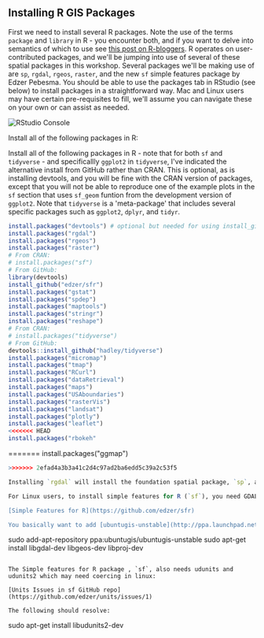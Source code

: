 
## Installing R GIS Packages

First we need to install several R packages.  Note the use of the terms `package` and `library` in R - you encounter both, and if you want to delve into semantics of which to use see [this post on R-bloggers](https://www.r-bloggers.com/packages-v-libraries-in-r/).  R operates on user-contributed packages, and we'll be jumping into use of several of these spatial packages in this workshop.  Several packages we'll be making use of are `sp`, `rgdal`, `rgeos`, `raster`, and the new `sf` simple features package by Edzer Pebesma.  You should be able to use the packages tab in RStudio (see below) to install packages in a straightforward way.  Mac and Linux users may have certain pre-requisites to fill, we'll assume you can navigate these on your own or can assist as needed.

![RStudio Console]({{base.site}}/img/packages.png)

Install all of the following packages in R:

Install all of the following packages in R - note that for both `sf` and `tidyverse` - and specificallly `ggplot2` in `tidyverse`, I've indicated the alternative install from GitHub rather than CRAN.  This is optional, as is installing devtools, and you will be fine with the CRAN version of packages, except that you will not be able to reproduce one of the example plots in the `sf` section that uses `sf_geom` funtion from the development version of `ggplot2`. Note that `tidyverse` is a 'meta-package' that includes several specific packages such as `ggplot2`, `dplyr`, and `tidyr`.

```r
install.packages("devtools") # optional but needed for using install_github
install.packages("rgdal")
install.packages("rgeos")
install.packages("raster")
# From CRAN:
# install.packages("sf")
# From GitHub:
library(devtools)
install_github("edzer/sfr")
install.packages("gstat")
install.packages("spdep")
install.packages("maptools")
install.packages("stringr")
install.packages("reshape")
# From CRAN:
# install.packages("tidyverse")
# From GitHub:
devtools::install_github("hadley/tidyverse")
install.packages("micromap")
install.packages("tmap")
install.packages("RCurl")
install.packages("dataRetrieval")
install.packages("maps")
install.packages("USAboundaries")
install.packages("rasterVis")
install.packages("landsat")
install.packages("plotly")
install.packages("leaflet")
<<<<<<< HEAD
install.packages("rbokeh"
```
=======
install.packages("ggmap")
```r
>>>>>>> 2efad4a3b3a41c2d4c97ad2ba6edd5c39a2c53f5

Installing `rgdal` will install the foundation spatial package, `sp`, as a dependency.  

For Linux users, to install simple features for R (`sf`), you need GDAL >= 2.0.0, GEOS >= 3.3.0, and Proj.4 >=  4.8.0.  Edzer Pebesma's Simple Features for R GitHub repo has a good explanation:

[Simple Features for R](https://github.com/edzer/sfr)

You basically want to add [ubuntugis-unstable](http://ppa.launchpad.net/ubuntugis/ubuntugis-unstable/ubuntu/) to the package repositories and then get those three dependencies:

```
sudo add-apt-repository ppa:ubuntugis/ubuntugis-unstable
sudo apt-get install libgdal-dev libgeos-dev libproj-dev
```

The Simple features for R package , `sf`, also needs udunits and udunits2 which may need coercing in linux:

[Units Issues in sf GitHub repo](https://github.com/edzer/units/issues/1)

The following should resolve:

```
sudo apt-get install libudunits2-dev
```
